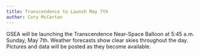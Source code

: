 ```yaml
---
title: Transcendence to Launch May 7th
author: Cory McCartan
---
```

GSEA will be launching the Transcendence Near-Space Balloon at 5:45 a.m. Sunday, May 7th.  Weather forecasts show clear skies throughout the day.   Pictures and data will be posted as they become available.